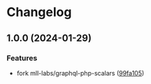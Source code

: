 # Changelog

## 1.0.0 (2024-01-29)


### Features

* fork mll-labs/graphql-php-scalars ([99fa105](https://github.com/compwright/graphql-php-scalars/commit/99fa10571ee777b52e6636a5398bb3024c9b27d0))
